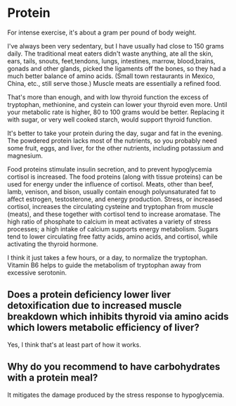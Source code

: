 # Protein

For intense exercise, it's about a gram per pound of body weight.

I've always been very sedentary, but I have usually had close to 150 grams daily. The traditional meat eaters didn't waste anything, ate all the skin, ears, tails, snouts, feet,tendons, lungs, intestines, marrow, blood,brains, gonads and other glands, picked the ligaments off the bones, so they had a much better balance of amino acids. (Small town restaurants in Mexico, China, etc., still serve those.) Muscle meats are essentially a refined food.

That's more than enough, and with low thyroid function the excess of tryptophan, methionine, and cystein can lower your thyroid even more. Until your metabolic rate is higher, 80 to 100 grams would be better. Replacing it with sugar, or very well cooked starch, would support thyroid function.

It's better to take your protein during the day, sugar and fat in the evening. The powdered protein lacks most of the nutrients, so you probably need some fruit, eggs, and liver, for the other nutrients, including potassium and magnesium.

Food proteins stimulate insulin secretion, and to prevent hypoglycemia cortisol is increased. The food proteins (along with tissue proteins) can be used for energy under the influence of cortisol. Meats, other than beef, lamb, venison, and bison, usually contain enough polyunsaturated fat to affect estrogen, testosterone, and energy production. Stress, or increased cortisol, increases the circulating cysteine and tryptophan from muscle (meats), and these together with cortisol tend to increase aromatase. The high ratio of phosphate to calcium in meat activates a variety of stress processes; a high intake of calcium supports energy metabolism. Sugars tend to lower circulating free fatty acids, amino acids, and cortisol, while activating the thyroid hormone.

I think it just takes a few hours, or a day, to normalize the tryptophan. Vitamin B6 helps to guide the metabolism of tryptophan away from excessive serotonin.

## Does a protein deficiency lower liver detoxification due to increased muscle breakdown which inhibits thyroid via amino acids which lowers metabolic efficiency of liver?
Yes, I think that's at least part of how it works.

## Why do you recommend to have carbohydrates with a protein meal?
It mitigates the damage produced by the stress response to hypoglycemia.